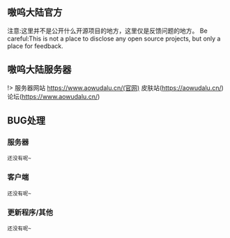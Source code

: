## 嗷呜大陆官方

注意:这里并不是公开什么开源项目的地方，这里仅是反馈问题的地方。
Be careful:This is not a place to disclose any open source projects, but only a place for feedback.

## 嗷呜大陆服务器

!> 服务器网站 https://www.aowudalu.cn/(官网) 皮肤站(https://aowudalu.cn/) 论坛(https://www.aowudalu.cn/)


## BUG处理

<!-- tabs:start -->

### **服务器**

```
还没有呢~
```

### **客户端**

```
还没有呢~
```

### **更新程序/其他**

```
还没有呢~
```

<!-- tabs:end -->
